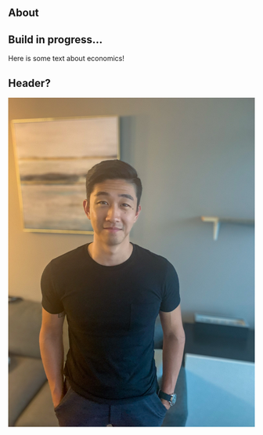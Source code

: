 
## About

## Build in progress...

Here is some text about economics! 

## Header?

![Me](/gm.jpg)
